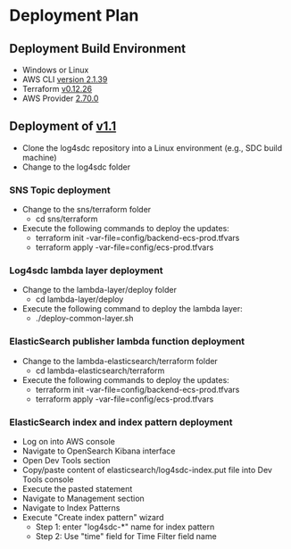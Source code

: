 # Deployment Plan

## Deployment Build Environment
- Windows or Linux
- AWS CLI [version 2.1.39](https://docs.aws.amazon.com/cli/latest/userguide/install-cliv2.html)
- Terraform [v0.12.26](https://releases.hashicorp.com/terraform/0.12.26/)
- AWS Provider [2.70.0](https://registry.terraform.io/providers/hashicorp/aws/2.70.0)

## Deployment of [v1.1](https://github.com/USDOT-SDC/log4sdc/tree/1.1)

* Clone the log4sdc repository into a Linux environment (e.g., SDC build machine)
* Change to the log4sdc folder

### SNS Topic deployment
* Change to the sns/terraform folder
  * cd sns/terraform
* Execute the following commands to deploy the updates:
  * terraform init -var-file=config/backend-ecs-prod.tfvars
  * terraform apply -var-file=config/ecs-prod.tfvars

### Log4sdc lambda layer deployment
* Change to the lambda-layer/deploy folder
  * cd lambda-layer/deploy
* Execute the following command to deploy the lambda layer:
  * ./deploy-common-layer.sh

### ElasticSearch publisher lambda function deployment
* Change to the lambda-elasticsearch/terraform folder
  * cd lambda-elasticsearch/terraform
* Execute the following commands to deploy the updates:
  * terraform init -var-file=config/backend-ecs-prod.tfvars
  * terraform apply -var-file=config/ecs-prod.tfvars

### ElasticSearch index and index pattern deployment
* Log on into AWS console
* Navigate to OpenSearch Kibana interface
* Open Dev Tools section
* Copy/paste content of elasticsearch/log4sdc-index.put file into Dev Tools console
* Execute the pasted statement
* Navigate to Management section
* Navigate to Index Patterns
* Execute "Create index pattern" wizard
  * Step 1: enter "log4sdc-*" name for index pattern
  * Step 2: Use "time" field for Time Filter field name



